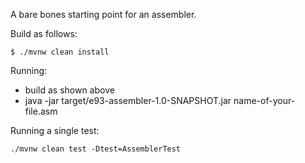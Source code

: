 A bare bones starting point for an assembler.

Build as follows:

```
$ ./mvnw clean install
```

Running:

- build as shown above
- java -jar target/e93-assembler-1.0-SNAPSHOT.jar name-of-your-file.asm

Running a single test:

```
./mvnw clean test -Dtest=AssemblerTest
```

